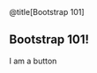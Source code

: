 <div class="row justify-content-center">
<div class="col-12">
@title[Bootstrap 101]

## Bootstrap 101!

<div class="btn btn-primary">I am a button</div>
</div>
</div>
